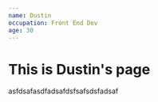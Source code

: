 ```yaml
---
name: Dustin
occupation: Front End Dev
age: 30
---
```


<people-box>
    <template #person-box>
        This is a vue component inside markdown using slots
    </template>
</people-box>


# This is Dustin's page

asfdsafasdfadsafdsfsafsdsfadsaf